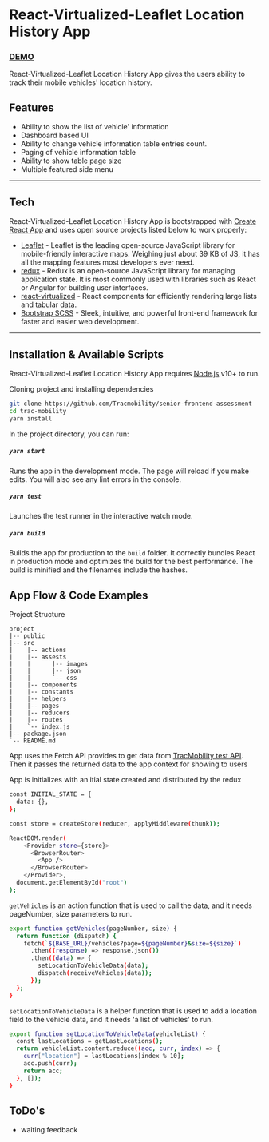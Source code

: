 # React-Virtualized-Leaflet Location History App

### [DEMO](https://trac-mobility-hga9w8mmn-hsallabas.vercel.app/)
React-Virtualized-Leaflet Location History App gives the users ability to track their mobile vehicles' location history.

## Features

- Ability to show the list of vehicle' information
- Dashboard based UI
- Ability to change vehicle information table entries count. 
- Paging of vehicle information table
- Ability to show table page size
- Multiple featured side menu

---
## Tech

React-Virtualized-Leaflet Location History App is bootstrapped with [Create React App](https://github.com/facebook/create-react-app) and uses open source projects listed below to work properly:

- [Leaflet](https://leafletjs.com) - Leaflet is the leading open-source JavaScript library for mobile-friendly interactive maps. Weighing just about 39 KB of JS, it has all the mapping features most developers ever need.
- [redux](https://redux.js.org/) - Redux is an open-source JavaScript library for managing application state. It is most commonly used with libraries such as React or Angular for building user interfaces.
- [react-virtualized](https://bvaughn.github.io/react-virtualized) - React components for efficiently rendering large lists and tabular data.
- [Bootstrap SCSS](https://www.npmjs.com/package/bootstrap-scss) - Sleek, intuitive, and powerful front-end framework for faster and easier web development.

---
## Installation & Available Scripts

React-Virtualized-Leaflet Location History App requires [Node.js](https://nodejs.org/) v10+ to run.

Cloning project and installing dependencies

```sh
git clone https://github.com/Tracmobility/senior-frontend-assessment
cd trac-mobility
yarn install
```

In the project directory, you can run:

##### `yarn start`
Runs the app in the development mode. The page will reload if you make edits.
You will also see any lint errors in the console.

##### `yarn test`
Launches the test runner in the interactive watch mode. 

##### `yarn build`
Builds the app for production to the `build` folder. It correctly bundles React in production mode and optimizes the build for the best performance.
The build is minified and the filenames include the hashes.

## App Flow & Code Examples

Project Structure
```
project
|-- public
|-- src
|    |-- actions
|    |-- assests
|    |      |-- images
|    |      |-- json
|    |      `-- css
|    |-- components
|    |-- constants
|    |-- helpers
|    |-- pages
|    |-- reducers
|    |-- routes
|    `-- index.js
|-- package.json
`-- README.md
```

App uses the Fetch API provides to get data from [TracMobility test API](http://console-api.tracmobility.com/test/vehicles?page=0&size=10). Then it passes the returned data to the app context for showing to users

App is initializes with an itial state created and distributed by the redux

```sh
const INITIAL_STATE = {
  data: {},
};

const store = createStore(reducer, applyMiddleware(thunk));

ReactDOM.render(
    <Provider store={store}>
      <BrowserRouter>
        <App />
      </BrowserRouter>
    </Provider>,
  document.getElementById("root")
);
```

`getVehicles` is an action function that is used to call the data, and it needs pageNumber, size parameters to run.

```sh
export function getVehicles(pageNumber, size) {
  return function (dispatch) {
    fetch(`${BASE_URL}/vehicles?page=${pageNumber}&size=${size}`)
      .then((response) => response.json())
      .then((data) => {
        setLocationToVehicleData(data);
        dispatch(receiveVehicles(data));
      });
  };
}
```

`setLocationToVehicleData` is a helper function that is used to add a location field to the vehicle data, and it needs 'a list of vehicles' to run.

```sh
export function setLocationToVehicleData(vehicleList) {
  const lastLocations = getLastLocations();
  return vehicleList.content.reduce((acc, curr, index) => {
    curr["location"] = lastLocations[index % 10];
    acc.push(curr);
    return acc;
  }, []);
}
```

## ToDo's

- waiting feedback
